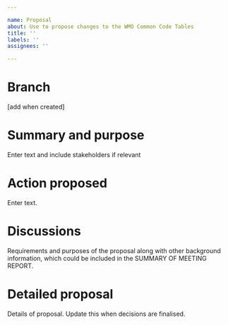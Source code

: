 ```yaml
---

name: Proposal  
about: Use to propose changes to the WMO Common Code Tables  
title: ''  
labels: ''  
assignees: ''

---
```


# Branch

\[add when created\]

# Summary and purpose

Enter text and include stakeholders if relevant

# Action proposed

Enter text.

# Discussions

Requirements and purposes of the proposal along with other background information, which could be included in the SUMMARY OF MEETING REPORT.

# Detailed proposal

Details of proposal. Update this when decisions are finalised.
